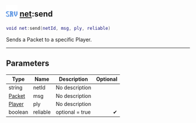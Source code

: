 ## <img src="../../.gitbook/assets/server.png" width="32" height="32" /> [net](../net/README.md):send

```lua
void net:send(netId, msg, ply, reliable)
```

Sends a Packet to a specific Player.

------
## Parameters

| Type   | Name | Description | Optional |
| ------ | ---- | ----------- | -------: |
| string | netId | No description |  |
| [Packet](../packet/README.md) | msg | No description |  |
| [Player](../player/README.md) | ply | No description |  |
| boolean | reliable | optional = true | ✔ |

